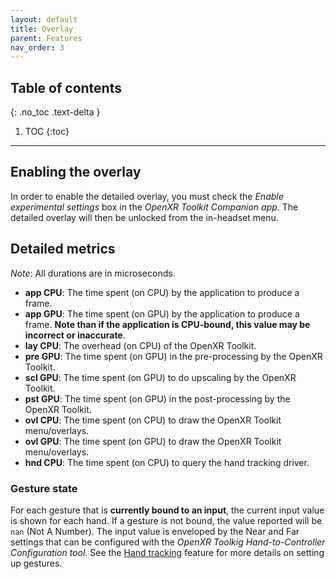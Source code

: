 ```yaml
---
layout: default
title: Overlay
parent: Features
nav_order: 3
---
```


## Table of contents
{: .no_toc .text-delta }

1. TOC
{:toc}

---

## Enabling the overlay

In order to enable the detailed overlay, you must check the _Enable experimental settings_ box in the _OpenXR Toolkit Companion app_. The detailed overlay will then be unlocked from the in-headset menu.

## Detailed metrics

_Note_: All durations are in microseconds.

* **app CPU**: The time spent (on CPU) by the application to produce a frame.
* **app GPU**: The time spent (on GPU) by the application to produce a frame. **Note than if the application is CPU-bound, this value may be incorrect or inaccurate**.
* **lay CPU**: The overhead (on CPU) of the OpenXR Toolkit.
* **pre GPU**: The time spent (on GPU) in the pre-processing by the OpenXR Toolkit.
* **scl GPU**: The time spent (on GPU) to do upscaling by the OpenXR Toolkit.
* **pst GPU**: The time spent (on GPU) in the post-processing by the OpenXR Toolkit.
* **ovl CPU**: The time spent (on CPU) to draw the OpenXR Toolkit menu/overlays.
* **ovl GPU**: The time spent (on GPU) to draw the OpenXR Toolkit menu/overlays.
* **hnd CPU**: The time spent (on CPU) to query the hand tracking driver.

### Gesture state

For each gesture that is **currently bound to an input**, the current input value is shown for each hand. If a gesture is not bound, the value reported will be `nan` (Not A Number). The input value is enveloped by the Near and Far settings that can be configured with the _OpenXR Toolkig Hand-to-Controller Configuration tool_. See the [Hand tracking](hand-tracking) feature for more details on setting up gestures.
